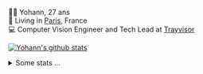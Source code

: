 <p>
  👨🏻 <bold>Yohann</bold>, 27 ans<br/>
  💼 Living in <a href="https://www.google.com/maps?q=paris">Paris</a>, France<br/>
  💻 Computer Vision Engineer and Tech Lead at <a href="https://trayvisor.com/">Trayvisor</a><br/>
</p>

<a href="https://github.com/anuraghazra/github-readme-stats"><img align="center" src="https://github-readme-stats-go94hl40s-yohann84l.vercel.app//api?username=yohann84L&show_icons=true&include_all_commits=true" alt="Yohann's github stats" /> </a>


<details>
  <summary>Some stats ...</summary><br/>
  

<!--START_SECTION:waka-->
![Code Time](http://img.shields.io/badge/Code%20Time-356%20hrs%2010%20mins-blue)

![Profile Views](http://img.shields.io/badge/Profile%20Views-0-blue)

**🐱 My GitHub Data** 

> 🏆 11 Contributions in the Year 2023
 > 
> 📦 440.5 kB Used in GitHub's Storage 
 > 
> 🚫 Not Opted to Hire
 > 
> 📜 24 Public Repositories 
 > 
> 🔑 21 Private Repositories  
 > 
**I'm an Early 🐤** 

```text
🌞 Morning    300 commits    ████████░░░░░░░░░░░░░░░░░   34.09% 
🌆 Daytime    493 commits    ██████████████░░░░░░░░░░░   56.02% 
🌃 Evening    85 commits     ██░░░░░░░░░░░░░░░░░░░░░░░   9.66% 
🌙 Night      2 commits      ░░░░░░░░░░░░░░░░░░░░░░░░░   0.23%

```
📅 **I'm Most Productive on Tuesday** 

```text
Monday       107 commits    ███░░░░░░░░░░░░░░░░░░░░░░   12.16% 
Tuesday      207 commits    ██████░░░░░░░░░░░░░░░░░░░   23.52% 
Wednesday    196 commits    █████░░░░░░░░░░░░░░░░░░░░   22.27% 
Thursday     158 commits    ████░░░░░░░░░░░░░░░░░░░░░   17.95% 
Friday       198 commits    █████░░░░░░░░░░░░░░░░░░░░   22.5% 
Saturday     14 commits     ░░░░░░░░░░░░░░░░░░░░░░░░░   1.59% 
Sunday       0 commits      ░░░░░░░░░░░░░░░░░░░░░░░░░   0.0%

```


📊 **This Week I Spent My Time On** 

```text
⌚︎ Time Zone: Europe/Paris

💬 Programming Languages: 
Python                   2 hrs 21 mins       ████████░░░░░░░░░░░░░░░░░   34.6% 
JavaScript               2 hrs 7 mins        ███████░░░░░░░░░░░░░░░░░░   31.16% 
HTTP Request             35 mins             ██░░░░░░░░░░░░░░░░░░░░░░░   8.59% 
YAML                     34 mins             ██░░░░░░░░░░░░░░░░░░░░░░░   8.56% 
C                        27 mins             █░░░░░░░░░░░░░░░░░░░░░░░░   6.69%

🔥 Editors: 
PyCharm                  3 hrs 27 mins       ████████████░░░░░░░░░░░░░   50.82% 
WebStorm                 2 hrs 11 mins       ████████░░░░░░░░░░░░░░░░░   32.14% 
VS Code                  1 hr 9 mins         ████░░░░░░░░░░░░░░░░░░░░░   17.05%

💻 Operating System: 
Mac                      6 hrs 47 mins       █████████████████████████   100.0%

```

**I Mostly Code in Python** 

```text
Python                   18 repos            ██████████████░░░░░░░░░░░   56.25% 
Java                     6 repos             ████░░░░░░░░░░░░░░░░░░░░░   18.75% 
JavaScript               2 repos             █░░░░░░░░░░░░░░░░░░░░░░░░   6.25% 
R                        2 repos             █░░░░░░░░░░░░░░░░░░░░░░░░   6.25% 
HTML                     1 repo              ░░░░░░░░░░░░░░░░░░░░░░░░░   3.12%

```



 Last Updated on 09/01/2023 01:38:48 UTC
<!--END_SECTION:waka-->
